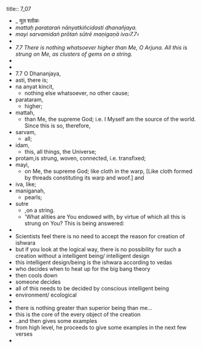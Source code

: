 title:: 7_07

- _ मूल श्लोकः
- _mattaḥ parataraṅ nānyatkiñcidasti dhanañjaya._
- _mayi sarvamidaṅ prōtaṅ sūtrē maṇigaṇā iva৷৷7.7৷৷_
-
- _7.7 There is nothing whatsoever higher than Me, O Arjuna. All this is strung on Me, as clusters of gems on a string._
-
-
- 7.7 O Dhananjaya,
- asti, there is;
- na anyat kincit,
	- nothing else whatsoever, no other cause;
- parataram,
	- higher;
- mattah,
	- than Me, the supreme God; i.e. I Myself am the source of the world. Since this is so, therefore,
- sarvam,
	- all;
- idam,
	- this, all things, the Universe;
- protam,is strung, woven, connected, i.e. transfixed;
- mayi,
	- on Me, the supreme God; like cloth in the warp, [Like cloth formed by threads constituting its warp and woof.] and
- iva, like;
- maniganah,
	- pearls;
- sutre
	- ,on a string.
	- 'What alities are You endowed with, by virtue of which all this is strung on You? This is being answered:
-
- Scientists feel there is no need to accept the reason for creation of ishwara
- but if you look at the logical way, there is no possibility for such a creation without a intelligent being/ intelligent design
- this intelligent design/being is the ishwara according to vedas
- who decides when to heat up for the big bang theory
- then cools down
- someone decides
- all of this needs to be decided by conscious intelligent being
- environment/ ecological
-
- there is nothing greater than superior being than me...
- this is the core of the every object of the creation
- ..and then gives some examples
- from high level, he proceeds to give some examples in the next few verses
-